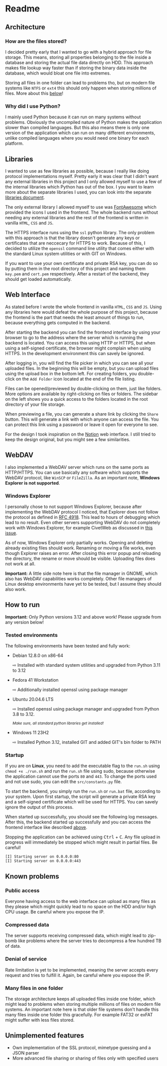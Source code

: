 # Readme

## Architecture

### How are the files stored?

I decided pretty early that I wanted to go with a hybrid approach for file storage. This means, storing all
properties belonging to the file inside a database and storing the actual file data directly on HDD. This approach
makes file lookup way faster than if storing the binary data inside the database, which would bloat one file into
extremes.

Storing all files in one folder can lead to problems tho, but on modern file systems like `NTFS` or `ext4` this
should only happen when storing millions of files. More about this [below](#many-files-in-one-folder)!

### Why did I use Python?

I mainly used Python because it can run on many systems without problems. Obviously the uncompiled nature of Python
makes the application slower than compiled languages. But this also means there is only one version of the
application which can run on many different environments, unlike compiled languages where you would need one binary
for each platform.

## Libraries

I wanted to use as few libraries as possible, because I really like doing protocol implementations myself. Pretty
early it was clear that I didn't want any external libraries in this project and I only allowed myself to use a few
of the internal libraries which Python has out of the box. I you want to learn more about the separate libraries I
used, you can look into the separate [libraries document](LIBRARIES.md).

The only external library I allowed myself to use was [FontAwesome](https://github.com/FortAwesome/Font-Awesome)
which provided the icons I used in the frontend. The whole backend runs without needing any external libraries and
the rest of the frontend is written in vanilla `HTML`, `CSS` and `JS`.

The HTTPS interface runs using the `ssl` python library. The only problem with this approach is that the library
doesn't generate any keys or certificates that are neccecary for HTTPS to work. Because of this, I decided to
utilize the `openssl` command line utility that comes either with the standard Linux system utilities or with GIT
on Windows.

If you want to use your own certificate and private RSA key, you can do so by putting them in the root directory of
this project and naming them `key.pem` and `cert.pem` respectively. After a restart of the backend, they should get
loaded automatically.

## Web Interface

As stated before I wrote the whole frontend in vanilla `HTML`, `CSS` and `JS`. Using any libraries here would
defeat the whole purpose of this project, because the frontend is the part that needs the least amount of things to
run, because everything gets computed in the backend.

After starting the backend you can find the frontend interface by using your browser to go to the address where the
server which is running the backend is located. You can access this using HTTP or HTTPS, but when using a
self-signed certificate, the browser might complain when using HTTPS. In the development environment this can
savely be ignored.

After logging in, you will find the file picker in which you can see all your uploaded files. In the beginning this
will be empty, but you can upload files using the upload box in the bottom left. For creating folders, you
double-click on the `Add Folder` icon located at the end of the file listing.

Files can be opened/previewed by double-clicking on them, just like folders. More options are available by
right-clicking on files or folders. The sidebar on the left shows you a quick access to the folders located in the
root directory of your file storage.

When previewing a file, you can generate a share link by clicking the `Share` button. This will generate a link
with which anyone can access the file. You can protect this link using a password or leave it open for everyone to
see.

For the design I took inspiration on the [Notion](https://notion.so) web interface. I still tried to keep the
design original, but you might see a few similarities.

## WebDAV

I also implemented a WebDAV server which runs on the same ports as HTTP/HTTPS. You can use basically any software
which supports the WebDAV protocol, like `WinSCP` or `FileZilla`. As an important note,
**Windows Explorer is not supported**.

### Windows Explorer

I personally chose to not support Windows Explorer, because after implementing the WebDAV protocol I noticed, that
Explorer does not follow the protocol as defined in [RFC 4918](https://datatracker.ietf.org/doc/html/rfc4918). This
lead to hours of debugging which lead to no result. Even other servers supporting WebDAV do not completely work
with Windows Explorer, for example CivetWeb as discussed in
[this issue](https://github.com/civetweb/civetweb/issues/1040).

As of now, Windows Explorer only partially works. Opening and deleting already existing files should work. Renaming
or moving a file works, even though Explorer raises an error. After closing this error popup and reloading the
directory, the rename or move should be visible. Uploading files does not work at all.

**Important:** A little side note here is that the file manager in GNOME, which also has WebDAV capabilities works
completely. Other file managers of Linux desktop environments have yet to be tested, but I assume they should also
work.

## How to run

**Important:** Only Python versions 3.12 and above work! Please upgrade from any version below!

### Tested environments

The following environments have been tested and fully work:

- Debian 12.8.0 on x86-64

  ⇨ Installed with standard system utilities and upgraded from Python 3.11 to 3.12

- Fedora 41 Workstation

  ⇨ Additionally installed openssl using package manager

- Ubuntu 20.04.6 LTS

  ⇨ Installed openssl using package manager and upgraded from Python 3.8 to 3.12.

  <small>_Make sure, all standard python libraries get installed!_</small>

- Windows 11 23H2

  ⇨ Installed Python 3.12, installed GIT and added GIT's bin folder to PATH

### Startup

If you are on **Linux**, you need to add the executable flag to the `run.sh` using `chmod +x ./run.sh` and run the
`run.sh` file using sudo, because otherwise the application cannot use the ports `80` and `443`. To change the
ports used and not use sudo, you can edit the `src/constants.py` file.

To start the backend, you simply run the `run.sh` or `run.bat` file, according to your system. Upon first startup,
the script will generate a private RSA key and a self-signed certificate which will be used for HTTPS. You can
savely ignore the output of this process.

When started up successfully, you should see the following log messages. After this, the backend started up
successfully and you can access the frontend interface like described [above](#web-interface).

Stopping the application can be achieved using <kbd>Ctrl</kbd> + <kbd>C</kbd>. Any file upload in progress will
immediately be stopped which might result in partial files. Be careful!

```text
[I] Starting server on 0.0.0.0:80
[I] Starting server on 0.0.0.0:443
```

## Known problems

### Public access

Everyone having access to the web interface can upload as many files as they please which might quickly lead to no
space on the HDD and/or high CPU usage. Be careful where you expose the IP.

### Compressed data

The server supports receiving compressed data, which might lead to zip-bomb like problems where the server tries to
decompress a few hundred TB of data.

### Denial of service

Rate limitation is yet to be implemented, meaning the server accepts every request and tries to fulfill it. Again,
be careful where you expose the IP.

### Many files in one folder

The storage architecture keeps all uploaded files inside one folder, which might lead to problems when storing
multiple millions of files on modern file systems. An important note here is that older file systems don't handle
this many files inside one folder this gracefully. For example FAT32 or exFAT might suffer with less files stored.

## Unimplemented features

- Own implementation of the SSL protocol, mimetype guessing and a JSON parser
- More advanced file sharing or sharing of files only with specified users
